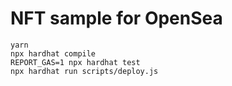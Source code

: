 NFT sample for OpenSea
======================

    yarn
    npx hardhat compile
    REPORT_GAS=1 npx hardhat test
    npx hardhat run scripts/deploy.js
